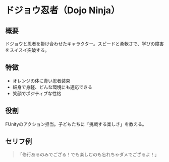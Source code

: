 # ドジョウ忍者（Dojo Ninja）

## 概要
ドジョウと忍者を掛け合わせたキャラクター。スピードと柔軟さで、学びの障害をスイスイ突破する。

## 特徴
- オレンジの体に青い忍者装束
- 細身で身軽、どんな環境にも適応できる
- 笑顔でポジティブな性格

## 役割
FUnityのアクション担当。子どもたちに「挑戦する楽しさ」を教える。

## セリフ例
> 「修行あるのみでござる！でも楽しむのも忘れちゃダメでござるよ！」
